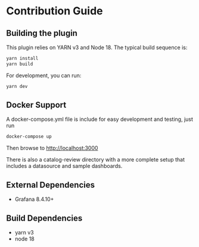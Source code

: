 # Contribution Guide

## Building the plugin

This plugin relies on YARN v3 and Node 18. The typical build sequence is:

```BASH
yarn install
yarn build
```

For development, you can run:

```BASH
yarn dev
```

## Docker Support

A docker-compose.yml file is include for easy development and testing, just run

```BASH
docker-compose up
```

Then browse to <http://localhost:3000>

There is also a catalog-review directory with a more complete setup that includes
a datasource and sample dashboards.

## External Dependencies

* Grafana 8.4.10+

## Build Dependencies

* yarn v3
* node 18
